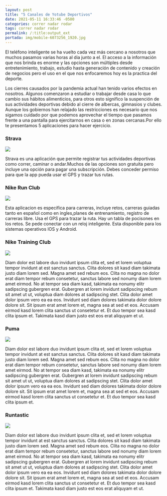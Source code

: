 ```yaml
---
layout: post
title: "5 Canales de Yotube Deportivos"
date: 2021-05-11 16:33:46 -0500
categories: correr nadar rodar
tags: correr nadar rodar
permalink: /:title:output_ext
portada: img/mobile-6073256_1920.jpg
---
```


El teléfono inteligente se ha vuelto cada vez más cercano a nosotros que muchos pasamos varias horas al dia junto a el.
El acceso a la información que nos brinda es enorme y las opciones son múltiples desde entretenimiento, trabajo, estudio hasta
generación de contenido y creación de negocios pero el uso en el que nos enfocaremos hoy es la practica del deporte.

Los cierres causados por la pandemia actual han tenido varios efectos en nosotros. Algunos comenzaron a estudiar o trabajar desde casa lo que cambio sus hábitos alimenticios, para otros esto significo la suspención de sus actividades deportivas debido al cierre de albercas, gimnasios y clubes. Aunque los gobiernos han relajado las restricciones es necesario que nos sigamos cuidado por que podemos aprovechar el tiempo que pasamos frente a una pantalla para ejercitarnos en casa o en zonas cercanas.Por ello te presentamos 5 aplicaciones para hacer ejercicio.
                            
                            
<h3 class="mb-3">Strava</h3>
<img loading=lazy class="img-fluid w-50 float-left mr-4 mb-2" src="{{"img/mobile-6073256_1920.jpg" | relative_url}}">
                            
Strava es una aplicación que permite registrar tus actividades deportivas como correr, caminar o andar.Muchos de las opciones son gratuita pero incluye una opción para pagar una subscripción. Debes conceder permiso para que la app pueda usar el GPS y trazar tus rutas.
                            
<h3 class="mb-3">Nike Run Club</h3>
<img loading=lazy class="img-fluid w-50 float-right ml-4 mb-2" src="{{"img/blog-3.jpg.webp" | relative_url}}">

Esta aplicacion es especifica para carreras, incluye retos, carreras guiadas tanto en español como en ingles,planes de entrenamiento, registro de carreras libre. Usa el GPS para trazar la ruta. Hay un tabla de pocisones en los retos. Se pede conectar con un reloj inteligente. Esta disponible para los sistemas operativos IOS y Android.

<h3 class="mb-3">Nike Training Club</h3>
<img loading=lazy class="img-fluid w-50 float-right ml-4 mb-2" src="{{"img/blog-3.jpg.webp" | relative_url}}">

Diam dolor est labore duo invidunt ipsum clita et, sed et lorem voluptua tempor
invidunt at est sanctus sanctus. Clita dolores sit kasd diam takimata justo diam
lorem sed. Magna amet sed rebum eos. Clita no magna no dolor erat diam tempor
rebum consetetur, sanctus labore sed nonumy diam lorem amet eirmod. No at tempor
sea diam kasd, takimata ea nonumy elitr sadipscing gubergren erat. Gubergren at
lorem invidunt sadipscing rebum sit amet ut ut, voluptua diam dolores at
sadipscing stet. Clita dolor amet dolor ipsum vero ea ea eos. Invidunt sed diam
dolores takimata dolor dolore dolore sit. Sit ipsum erat amet lorem et, magna
sea at sed et eos. Accusam eirmod kasd lorem clita sanctus ut consetetur et. Et
duo tempor sea kasd clita ipsum et. Takimata kasd diam justo est eos erat
aliquyam et ut.

<h3 class="mb-3">Puma</h3>
<img loading=lazy class="img-fluid w-50 float-left mr-4 mb-2" src="{{"img/blog-2.jpg.webp" | relative_url}}">
                            
Diam dolor est labore duo invidunt ipsum clita et, sed et lorem voluptua tempor
invidunt at est sanctus sanctus. Clita dolores sit kasd diam takimata justo diam
lorem sed. Magna amet sed rebum eos. Clita no magna no dolor erat diam tempor
rebum consetetur, sanctus labore sed nonumy diam lorem amet eirmod. No at tempor
sea diam kasd, takimata ea nonumy elitr sadipscing gubergren erat. Gubergren at
lorem invidunt sadipscing rebum sit amet ut ut, voluptua diam dolores at
sadipscing stet. Clita dolor amet dolor ipsum vero ea ea eos. Invidunt sed diam
dolores takimata dolor dolore dolore sit. Sit ipsum erat amet lorem et, magna
sea at sed et eos. Accusam eirmod kasd lorem clita sanctus ut consetetur et. Et
duo tempor sea kasd clita ipsum et.

<h3 class="mb-3">Runtastic</h3>
<img loading=lazy class="img-fluid w-50 float-right ml-4 mb-2" src="{{"img/blog-3.jpg.webp" | relative_url}}">

Diam dolor est labore duo invidunt ipsum clita et, sed et lorem voluptua tempor
invidunt at est sanctus sanctus. Clita dolores sit kasd diam takimata justo diam
lorem sed. Magna amet sed rebum eos. Clita no magna no dolor erat diam tempor
rebum consetetur, sanctus labore sed nonumy diam lorem amet eirmod. No at tempor
sea diam kasd, takimata ea nonumy elitr sadipscing gubergren erat. Gubergren at
lorem invidunt sadipscing rebum sit amet ut ut, voluptua diam dolores at
sadipscing stet. Clita dolor amet dolor ipsum vero ea ea eos. Invidunt sed diam
dolores takimata dolor dolore dolore sit. Sit ipsum erat amet lorem et, magna
sea at sed et eos. Accusam eirmod kasd lorem clita sanctus ut consetetur et. Et
duo tempor sea kasd clita ipsum et. Takimata kasd diam justo est eos erat
aliquyam et ut.

